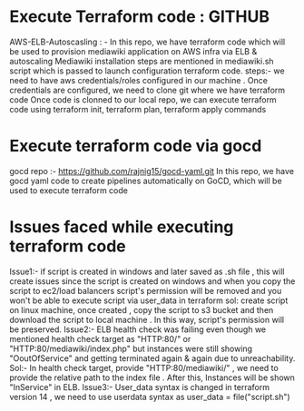 # Execute Terraform code : GITHUB 
AWS-ELB-Autoscasling : - In this repo, we have terraform code which will be used to provision mediawiki application on AWS infra via ELB & autoscaling
Mediawiki installation steps are mentioned in mediawiki.sh script which is passed to launch configuration terraform code.
steps:- we need to have aws credentials/roles configured in our machine .
Once credentials are configured, we need to clone git where we have terraform code
Once code is clonned to our local repo, we can execute terraform code using terraform init, terraform plan, terraform apply commands

# Execute terraform code via gocd
gocd repo :- https://github.com/rajnig15/gocd-yaml.git
In this repo, we have gocd yaml code to create pipelines automatically on GoCD, which will be used to execute terraform code

# Issues faced while executing terraform code
Issue1:- if script is created in windows and later saved as .sh file , this will create issues since the script is created on windows and when you copy the script to ec2/load balancers 
script's permission will be removed and you won't be able to execute script via user_data in terraform
sol: create script on linux machine, once created , copy the script to s3 bucket and then download the script to local machine . In this way, script's permission will be preserved.
Issue2:- ELB health check was failing even though we mentioned health check target as "HTTP:80/" or "HTTP:80/mediawiki/index.php" but instances were still showing "OoutOfService" and getting terminated again & again due to unreachability.
Sol:- In health check target, provide "HTTP:80/mediawiki/" , we need to provide the relative path to the index file . After this, Instances will be shown "InService" in ELB.
Issue3:- User_data syntax is changed in terraform version 14 , we need to use userdata syntax as user_data = file("script.sh")
